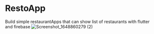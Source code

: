 # RestoApp
Build simple restaurantApps that can show list of restaurants with flutter and firebase
![Screenshot_1648860279 (2)](https://user-images.githubusercontent.com/55588249/161359878-bfcb1b73-9d32-480c-bfbe-00eedcec1f4a.png)

